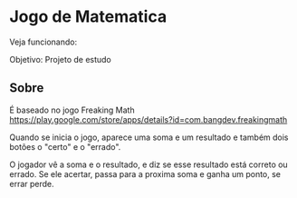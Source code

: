 # Jogo de Matematica

Veja funcionando:

Objetivo: Projeto de estudo

## Sobre

É baseado no jogo Freaking Math https://play.google.com/store/apps/details?id=com.bangdev.freakingmath

Quando se inicia o jogo, aparece uma soma e um resultado e também dois botões o "certo" e o "errado".

O jogador vê a soma e o resultado, e diz se esse resultado está correto ou errado. Se ele acertar, passa para a proxima soma e ganha um ponto, se errar perde.


